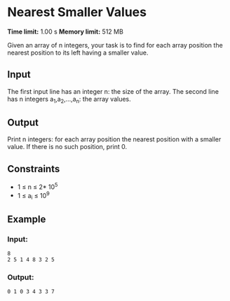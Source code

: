 # Nearest Smaller Values
**Time limit:** 1.00 s **Memory limit:** 512 MB

Given an array of n integers, your task is to find for each array position the nearest position to its left having a smaller value.

## Input
The first input line has an integer n: the size of the array.
The second line has n integers a<sub>1</sub>,a<sub>2</sub>,...,a<sub>n</sub>: the array values.

## Output
Print n integers: for each array position the nearest position with a smaller value. If there is no such position, print 0.

## Constraints

- 1 &le; n &le; 2* 10<sup>5</sup>
- 1 &le; a<sub>i</sub> &le; 10<sup>9</sup>


## Example
### Input:
```
8
2 5 1 4 8 3 2 5
```
### Output:
```
0 1 0 3 4 3 3 7
```  


